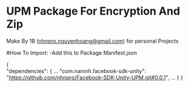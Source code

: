 # UPM Package For Encryption And Zip

Make By 1B (nhnpro.nguyenhoang@gmail.com) for personal Projects

#How To Import:
-Add this to Package Manifest.json

{  
  "dependencies": {
		...
		"com.namnh.facebook-sdk-unity": "https://github.com/nhnpro/Facebook-SDK-Unity-UPM.git#0.0.1",
		...
	}
}